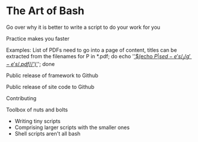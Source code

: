# The Art of Bash

Go over why it is better to write a script to do your work for you

Practice makes you faster

Examples:
List of PDFs need to go into a page of content, titles can be extracted from the filenames
	for P in *.pdf; do
		echo '<a href="'$P'" target="_blank">'$(echo $P | sed -e 's/_/ /g' -e 's/.pdf$//')'</a>';
	done

Public release of framework to Github

Public release of site code to Github

Contributing

Toolbox of nuts and bolts
* Writing tiny scripts
* Comprising larger scripts with the smaller ones
* Shell scripts aren't all bash
